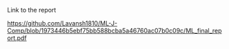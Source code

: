 Link to the report

https://github.com/Lavansh1810/ML-J-Comp/blob/1973446b5ebf75bb588bcba5a46760ac07b0c09c/ML_final_report.pdf

